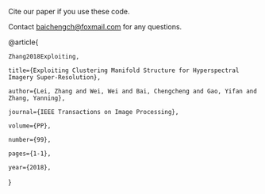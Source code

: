 Cite our paper if you use these code.

Contact baichengch@foxmail.com for any questions.

@article{

    Zhang2018Exploiting,
    
    title={Exploiting Clustering Manifold Structure for Hyperspectral Imagery Super-Resolution},
    
    author={Lei, Zhang and Wei, Wei and Bai, Chengcheng and Gao, Yifan and Zhang, Yanning},
    
    journal={IEEE Transactions on Image Processing},
    
    volume={PP},
    
    number={99},
    
    pages={1-1},
    
    year={2018},
}




